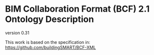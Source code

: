 # BIM Collaboration Format (BCF) 2.1  Ontology Description

version 0.31

This work is based on the specification in: https://github.com/buildingSMART/BCF-XML


